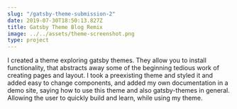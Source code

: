 ```yaml
---
slug: "/gatsby-theme-submission-2"
date: 2019-07-30T18:50:13.827Z
title: Gatsby Theme Blog Remix
image: ../../assets/theme-screenshot.png
type: project
---
```

I created a theme exploring gatsby themes.  They allow you to install functionality, that abstracts away some of the beginning tedious work of creating pages and layout.  I took a preexisting theme and styled it and added easy to change components, and added my own documentation in a demo site, saying how to use this theme and also gatsby-themes in general.  Allowing the user to quickly build and learn, while using my theme.